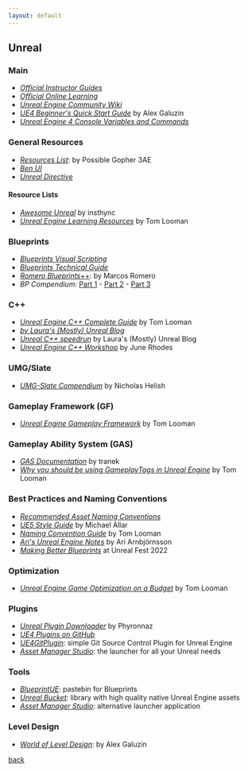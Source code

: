 ```yaml
---
layout: default
---
```


## Unreal

### Main

* _[Official Instructor Guides](https://www.unrealengine.com/en-US/educators/resources)_
* _[Official Online Learning](https://www.unrealengine.com/en-US/onlinelearning-courses)_
* _[Unreal Engine Community Wiki](https://unrealcommunity.wiki/)_
* _[UE4 Beginner's Quick Start Guide](https://www.worldofleveldesign.com/store/free-guides/ue4-beginners-crash-course-guide.php)_ by Alex Galuzin
* _[Unreal Engine 4 Console Variables and Commands](https://consolehelp.imzlp.me/)_

### General Resources

* _[Resources List](https://possible-gopher-3ae.notion.site/2271d583cdd8422fb4cb71af395e4a64?v=246bf69580234a2499ea16656f8ec870)_: by Possible Gopher 3AE
* _[Ben UI](https://benui.ca/unreal/)_
* _[Unreal Directive](https://www.unrealdirective.com/)_

#### Resource Lists

* _[Awesome Unreal](https://github.com/insthync/awesome-unreal)_ by insthync
* _[Unreal Engine Learning Resources](https://www.tomlooman.com/unreal-engine-resources/)_ by Tom Looman

### Blueprints

* _[Blueprints Visual Scripting](https://docs.unrealengine.com/en-US/ProgrammingAndScripting/Blueprints/index.html)_
* _[Blueprints Technical Guide](https://docs.unrealengine.com/en-US/ProgrammingAndScripting/Blueprints/TechnicalGuide/index.html)_
* _[Romero Blueprints++](https://romeroblueprints.blogspot.com/)_: by Marcos Romero
* _BP Compendium_: [Part 1](https://c921d50e-a-62cb3a1a-s-sites.googlegroups.com/site/romerogames/BP_Compendium.pdf) - [Part 2](https://c921d50e-a-62cb3a1a-s-sites.googlegroups.com/site/romerogames/BPCompendium2.pdf) - [Part 3](https://c921d50e-a-62cb3a1a-s-sites.googlegroups.com/site/romerogames/BPCompendium3.pdf)

### C++

* _[Unreal Engine C++ Complete Guide](https://www.tomlooman.com/unreal-engine-cpp-guide/)_ by Tom Looman
* _[by Laura's (Mostly) Unreal Blog](https://landelare.github.io/)_
* _[Unreal C++ speedrun](https://landelare.github.io/2023/01/07/cpp-speedrun.html)_ by Laura's (Mostly) Unreal Blog
* _[Unreal Engine C++ Workshop](https://dev.epicgames.com/community/learning/tutorials/5w4b/unreal-engine-c-workshop?s=09)_ by June Rhodes

### UMG/Slate

* _[UMG-Slate Compendium](https://github.com/YawLighthouse/UMG-Slate-Compendium)_ by Nicholas Helish

### Gameplay Framework (GF)

* _[Unreal Engine Gameplay Framework](https://www.tomlooman.com/unreal-engine-gameplay-framework/)_ by Tom Looman

### Gameplay Ability System (GAS)

* _[GAS Documentation](https://github.com/tranek/GASDocumentation)_ by tranek
* _[Why you should be using GameplayTags in Unreal Engine](https://www.tomlooman.com/unreal-engine-gameplaytags-data-driven-design/)_ by Tom Looman

### Best Practices and Naming Conventions

* _[Recommended Asset Naming Conventions](https://docs.unrealengine.com/5.0/en-US/recommended-asset-naming-conventions-in-unreal-engine-projects/)_
* _[UE5 Style Guide](https://github.com/Allar/ue5-style-guide)_ by Michael Allar
* _[Naming Convention Guide](https://www.tomlooman.com/unreal-engine-naming-convention-guide/)_ by Tom Looman
* _[Ari's Unreal Engine Notes](https://flassari.notion.site/Ari-s-Unreal-Engine-Notes-1a75e43f4014464984d4fae0617e5cef)_ by Ari Arnbjörnsson
* _[Making Better Blueprints](https://www.youtube.com/watch?v=mW0IlgjF-iw)_ at Unreal Fest 2022

### Optimization

* _[Unreal Engine Game Optimization on a Budget](https://www.youtube.com/watch?v=G51QWcitCII)_ by Tom Looman

### Plugins

* _[Unreal Plugin Downloader](https://github.com/Phyronnaz/PluginDownloader)_ by Phyronnaz
* _[UE4 Plugins on GitHub](https://github.com/ue4plugins)_
* _[UE4GitPlugin](https://srombauts.github.io/UE4GitPlugin/)_: simple Git Source Control Plugin for Unreal Engine
* _[Asset Manager Studio](https://assetmanager.studio/)_: the launcher for all your Unreal needs

### Tools

* _[BlueprintUE](https://blueprintue.com/)_: pastebin for Blueprints
* _[Unreal Bucket](https://unrealbucket.com/)_: library with high quality native Unreal Engine assets
* _[Asset Manager Studio](https://assetmanager.studio/?s=09)_: alternative launcher application

### Level Design

* _[World of Level Design](https://www.worldofleveldesign.com/)_: by Alex Galuzin

[back](../)
